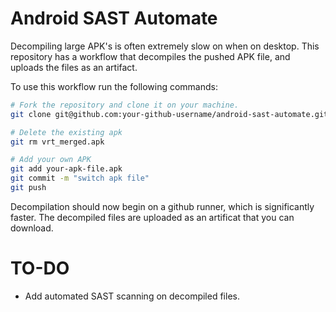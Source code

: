 # Android SAST Automate
Decompiling large APK's is often extremely slow on when on desktop. This repository has a workflow that decompiles the pushed APK file, and uploads the files as an artifact.

To use this workflow run the following commands:

```sh
# Fork the repository and clone it on your machine.
git clone git@github.com:your-github-username/android-sast-automate.git

# Delete the existing apk
git rm vrt_merged.apk

# Add your own APK
git add your-apk-file.apk
git commit -m "switch apk file"
git push
```

Decompilation should now begin on a github runner, which is significantly faster. The decompiled files are uploaded as an artificat that you can download.

# TO-DO
- Add automated SAST scanning on decompiled files.